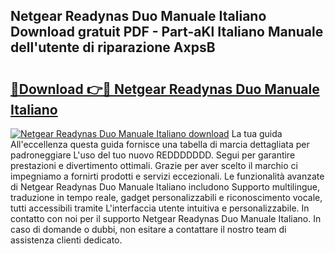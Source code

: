 ## Netgear Readynas Duo Manuale Italiano Download gratuit PDF - Part-aKl Italiano Manuale dell'utente di riparazione AxpsB

# <h2><a href="http://dffwli.blite.top/?on=Netgear+Readynas+Duo+Manuale+Italiano">🔗Download 👉🔴 Netgear Readynas Duo Manuale Italiano</a></h2>

[![Netgear Readynas Duo Manuale Italiano download](https://i.imgur.com/lujVjoI.png)](http://dffwli.blite.top/?on=Netgear+Readynas+Duo+Manuale+Italiano)
La tua guida All'eccellenza questa guida fornisce una tabella di marcia dettagliata per padroneggiare L'uso del tuo nuovo REDDDDDDD. Segui per garantire prestazioni e divertimento ottimali. Grazie per aver scelto il marchio ci impegniamo a fornirti prodotti e servizi eccezionali. Le funzionalità avanzate di Netgear Readynas Duo Manuale Italiano includono Supporto multilingue, traduzione in tempo reale, gadget personalizzabili e riconoscimento vocale, tutti accessibili tramite L'interfaccia utente intuitiva e personalizzabile. In contatto con noi per il supporto Netgear Readynas Duo Manuale Italiano. In caso di domande o dubbi, non esitare a contattare il nostro team di assistenza clienti dedicato.
